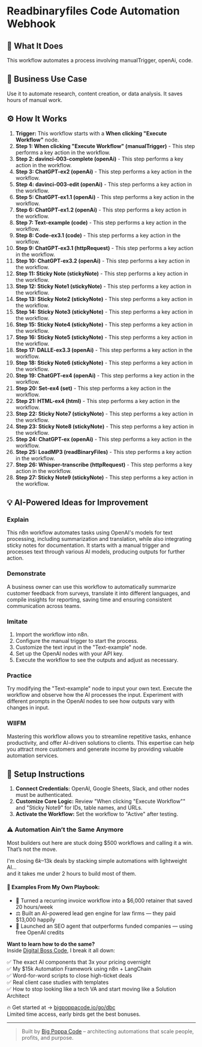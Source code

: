 # Readbinaryfiles Code Automation Webhook

## 🚀 What It Does
This workflow automates a process involving manualTrigger, openAi, code.

## 💼 Business Use Case
Use it to automate research, content creation, or data analysis. It saves hours of manual work.

## ⚙️ How It Works
1.  **Trigger:** This workflow starts with a **When clicking "Execute Workflow"** node.
2. **Step 1: When clicking "Execute Workflow" (manualTrigger)** - This step performs a key action in the workflow.
3. **Step 2: davinci-003-complete (openAi)** - This step performs a key action in the workflow.
4. **Step 3: ChatGPT-ex2 (openAi)** - This step performs a key action in the workflow.
5. **Step 4: davinci-003-edit (openAi)** - This step performs a key action in the workflow.
6. **Step 5: ChatGPT-ex1.1 (openAi)** - This step performs a key action in the workflow.
7. **Step 6: ChatGPT-ex1.2 (openAi)** - This step performs a key action in the workflow.
8. **Step 7: Text-example (code)** - This step performs a key action in the workflow.
9. **Step 8: Code-ex3.1 (code)** - This step performs a key action in the workflow.
10. **Step 9: ChatGPT-ex3.1 (httpRequest)** - This step performs a key action in the workflow.
11. **Step 10: ChatGPT-ex3.2 (openAi)** - This step performs a key action in the workflow.
12. **Step 11: Sticky Note (stickyNote)** - This step performs a key action in the workflow.
13. **Step 12: Sticky Note1 (stickyNote)** - This step performs a key action in the workflow.
14. **Step 13: Sticky Note2 (stickyNote)** - This step performs a key action in the workflow.
15. **Step 14: Sticky Note3 (stickyNote)** - This step performs a key action in the workflow.
16. **Step 15: Sticky Note4 (stickyNote)** - This step performs a key action in the workflow.
17. **Step 16: Sticky Note5 (stickyNote)** - This step performs a key action in the workflow.
18. **Step 17: DALLE-ex3.3 (openAi)** - This step performs a key action in the workflow.
19. **Step 18: Sticky Note6 (stickyNote)** - This step performs a key action in the workflow.
20. **Step 19: ChatGPT-ex4 (openAi)** - This step performs a key action in the workflow.
21. **Step 20: Set-ex4 (set)** - This step performs a key action in the workflow.
22. **Step 21: HTML-ex4 (html)** - This step performs a key action in the workflow.
23. **Step 22: Sticky Note7 (stickyNote)** - This step performs a key action in the workflow.
24. **Step 23: Sticky Note8 (stickyNote)** - This step performs a key action in the workflow.
25. **Step 24: ChatGPT-ex (openAi)** - This step performs a key action in the workflow.
26. **Step 25: LoadMP3 (readBinaryFiles)** - This step performs a key action in the workflow.
27. **Step 26: Whisper-transcribe (httpRequest)** - This step performs a key action in the workflow.
28. **Step 27: Sticky Note9 (stickyNote)** - This step performs a key action in the workflow.

## 💡 AI-Powered Ideas for Improvement
### Explain
This n8n workflow automates tasks using OpenAI's models for text processing, including summarization and translation, while also integrating sticky notes for documentation. It starts with a manual trigger and processes text through various AI models, producing outputs for further action.

### Demonstrate
A business owner can use this workflow to automatically summarize customer feedback from surveys, translate it into different languages, and compile insights for reporting, saving time and ensuring consistent communication across teams.

### Imitate
1. Import the workflow into n8n.
2. Configure the manual trigger to start the process.
3. Customize the text input in the "Text-example" node.
4. Set up the OpenAI nodes with your API key.
5. Execute the workflow to see the outputs and adjust as necessary.

### Practice
Try modifying the "Text-example" node to input your own text. Execute the workflow and observe how the AI processes the input. Experiment with different prompts in the OpenAI nodes to see how outputs vary with changes in input.

### WIIFM
Mastering this workflow allows you to streamline repetitive tasks, enhance productivity, and offer AI-driven solutions to clients. This expertise can help you attract more customers and generate income by providing valuable automation services.

## 🔧 Setup Instructions
1. **Connect Credentials:** OpenAI, Google Sheets, Slack, and other nodes must be authenticated.
2. **Customize Core Logic:** Review "When clicking "Execute Workflow"" and "Sticky Note9" for IDs, table names, and URLs.
3. **Activate the Workflow:** Set the workflow to "Active" after testing.

### ⚠️ Automation Ain’t the Same Anymore

Most builders out here are stuck doing $500 workflows and calling it a win.  
That’s not the move.  

I'm closing $6k–$13k deals by stacking simple automations with lightweight AI...  
and it takes me under 2 hours to build most of them.

#### 🧠 Examples From My Own Playbook:
- 🔁 Turned a recurring invoice workflow into a $6,000 retainer that saved 20 hours/week  
- ⚖️ Built an AI-powered lead gen engine for law firms — they paid $13,000 happily  
- 🚀 Launched an SEO agent that outperforms funded companies — using free OpenAI credits  

**Want to learn how to do the same?**  
Inside [Digital Boss Code](https://bigpoppacode.io/go/dbc), I break it all down:

✅ The exact AI components that 3x your pricing overnight  
✅ My $15k Automation Framework using n8n + LangChain  
✅ Word-for-word scripts to close high-ticket deals  
✅ Real client case studies with templates  
✅ How to stop looking like a tech VA and start moving like a Solution Architect  

🔥 Get started at → [bigpoppacode.io/go/dbc](https://bigpoppacode.io/go/dbc)  
Limited time access, early birds get the best bonuses.

---
> Built by [Big Poppa Code](https://bigpoppacode.io) – architecting automations that scale people, profits, and purpose.

